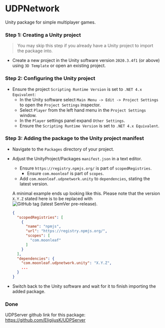 # UDPNetwork

Unity package for simple multiplayer games.

### Step 1: Creating a Unity project

> You may skip this step if you already have a Unity project to import the package into.

* Create a new project in the Unity software version `2020.3.4f1` (or above) using `3D Template` or open an existing project.

### Step 2: Configuring the Unity project

* Ensure the project `Scripting Runtime Version` is set to `.NET 4.x Equivalent`:
  * In the Unity software select `Main Menu -> Edit -> Project Settings` to open the `Project Settings` inspector.
  * Select `Player` from the left hand menu in the `Project Settings` window.
  * In the `Player` settings panel expand `Other Settings`.
  * Ensure the `Scripting Runtime Version` is set to `.NET 4.x Equivalent`.

### Step 3: Adding the package to the Unity project manifest

* Navigate to the `Packages` directory of your project.
* Adjust the UnityProject/Packages `manifest.json` in a text editor.
  * Ensure `https://registry.npmjs.org/` is part of `scopedRegistries`.
    * Ensure `com.moonleaf` is part of `scopes`.
  * Add `com.moonleaf.udpnetwork.unity` to `dependencies`, stating the latest version.

  A minimal example ends up looking like this. Please note that the version `X.Y.Z` stated here is to be replaced with ![GitHub tag (latest SemVer pre-release)](https://img.shields.io/github/v/tag/EligijusK/UDPNetwork?include_prereleases&label=version).
  ```json
  {
    "scopedRegistries": [
      {
        "name": "npmjs",
        "url": "https://registry.npmjs.org/",
        "scopes": [
          "com.moonleaf"
        ]
      }
    ],
    "dependencies": {
      "com.moonleaf.udpnetwork.unity": "X.Y.Z",
      ...
    }
  }
  ```
* Switch back to the Unity software and wait for it to finish importing the added package.

### Done

UDPServer github link for this package: https://github.com/EligijusK/UDPServer
